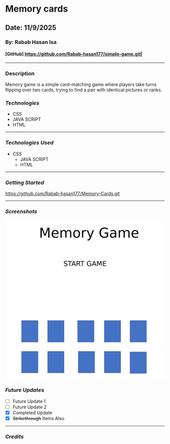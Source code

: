 # Memory cards
## Date: 11/9/2025
### By: Rabab Hasan Isa
#### [GitHub] https://github.com/Rabab-hasan177/simple-game.git|
***
### Description
Memory game is a simple card-matching game where players take turns flipping over two cards, trying to find a pair with identical pictures or ranks.
### ***Technologies***
  * CSS
  * JAVA SCRIPT
  * HTML
***
### ***Technologies Used***
* CSS
  * JAVA SCRIPT
  * HTML
***
### ***Getting Started***
 https://github.com/Rabab-hasan177/Memory-Cards.git
***
### ***Screenshots***
![image](./Screenshot%20(20).png)
![image](./Screenshot%20(21).png)

### ***Future Updates***
- [ ] Future Update 1
- [ ] Future Update 2
- [x] Completed Update
- [x] ~~Strikethrough~~ Items Also
***
### ***Credits***
